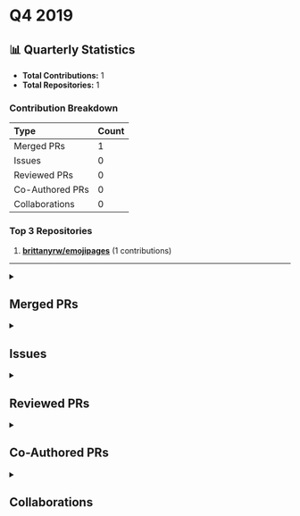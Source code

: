 # Q4 2019

## 📊 Quarterly Statistics

* **Total Contributions:** 1
* **Total Repositories:** 1

### Contribution Breakdown

| Type | Count |
| :--- | :--- |
| Merged PRs | 1 |
| Issues | 0 |
| Reviewed PRs | 0 |
| Co-Authored PRs | 0 |
| Collaborations | 0 |

### Top 3 Repositories

1. [**brittanyrw/emojipages**](https://github.com/brittanyrw/emojipages) (1 contributions)

---

<details>
 <summary><h2>Merged PRs</h2></summary>
<table style='width:100%; table-layout:fixed;'>
  <thead>
    <tr>
      <th style='width:5%;'>No.</th>
      <th style='width:20%;'>Project Name</th>
      <th style='width:30%;'>Title</th>
      <th style='width:15%;'>Created At</th>
      <th style='width:15%;'>Merged At</th>
      <th style='width:15%;'>Review Period</th>
    </tr>
  </thead>
  <tbody>
    <tr>
      <td>1.</td>
      <td>brittanyrw/emojipages</td>
      <td><a href='https://github.com/brittanyrw/emojipages/pull/183'>Add Jurassic Park</a></td>
      <td>2019-09-30</td>
      <td>2019-10-03</td>
      <td>2 days</td>
    </tr>
  </tbody>
</table>
</details>

<details>
 <summary><h2>Issues</h2></summary>
No contribution in this quarter.
</details>

<details>
 <summary><h2>Reviewed PRs</h2></summary>
No contribution in this quarter.
</details>

<details>
 <summary><h2>Co-Authored PRs</h2></summary>
No contribution in this quarter.
</details>

<details>
 <summary><h2>Collaborations</h2></summary>
No contribution in this quarter.
</details>

